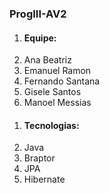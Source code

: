 <h3>ProgIII-AV2</h3>
<ol>
<li><h4>Equipe:</h4></li>
<li>Ana Beatriz</li>
<li>Emanuel Ramon</li>
<li>Fernando Santana</li>
<li>Gisele Santos</li>
<li>Manoel Messias</li>
</ol>

<ol>
<li><h4>Tecnologias:</h4></li>
<li>Java</li>
<li>Braptor</li>
<li>JPA</li>
<li>Hibernate</li>
</ol>
